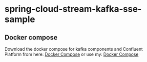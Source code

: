 # spring-cloud-stream-kafka-sse-sample

## Docker compose

Download the docker compose for kafka components and Confluent Platform from
here: [Docker Compose](https://github.com/cjrequena/cp-all-in-one)
or use my: [Docker Compose](https://github.com/cjrequena/docker-compose-stack/tree/main/kafka)
  

